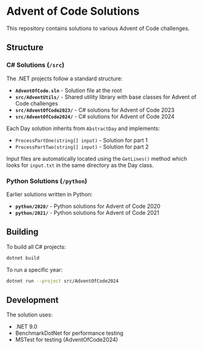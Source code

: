 # Advent of Code Solutions

This repository contains solutions to various Advent of Code challenges.

## Structure

### C# Solutions (`/src`)

The .NET projects follow a standard structure:

- **`AdventOfCode.sln`** - Solution file at the root
- **`src/AdventUtils/`** - Shared utility library with base classes for Advent of Code challenges
- **`src/AdventOfCode2023/`** - C# solutions for Advent of Code 2023
- **`src/AdventOfCode2024/`** - C# solutions for Advent of Code 2024

Each Day solution inherits from `AbstractDay` and implements:
- `ProcessPartOne(string[] input)` - Solution for part 1
- `ProcessPartTwo(string[] input)` - Solution for part 2

Input files are automatically located using the `GetLines()` method which looks for `input.txt` in the same directory as the Day class.

### Python Solutions (`/python`)

Earlier solutions written in Python:

- **`python/2020/`** - Python solutions for Advent of Code 2020
- **`python/2021/`** - Python solutions for Advent of Code 2021

## Building

To build all C# projects:

```bash
dotnet build
```

To run a specific year:

```bash
dotnet run --project src/AdventOfCode2024
```

## Development

The solution uses:
- .NET 9.0
- BenchmarkDotNet for performance testing
- MSTest for testing (AdventOfCode2024)
